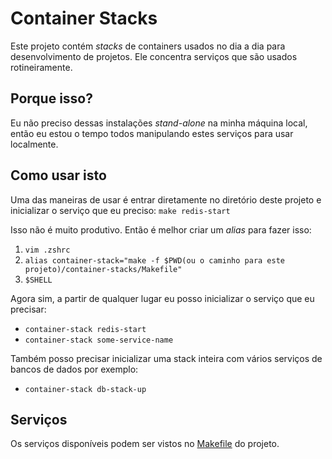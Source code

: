 # Container Stacks

Este projeto contém *stacks* de containers usados no dia a dia para desenvolvimento de projetos. Ele concentra serviços que são usados rotineiramente.

## Porque isso?

Eu não preciso dessas instalações *stand-alone* na minha máquina local, então eu estou o tempo todos manipulando estes serviços para usar localmente.

## Como usar isto

Uma das maneiras de usar é entrar diretamente no diretório deste projeto e inicializar o serviço que eu preciso: `make redis-start`

Isso não é muito produtivo. Então é melhor criar um *alias* para fazer isso:

1. `vim .zshrc`
2. `alias container-stack="make -f $PWD(ou o caminho para este projeto)/container-stacks/Makefile"`
3. `$SHELL`

Agora sim, a partir de qualquer lugar eu posso inicializar o serviço que eu precisar:

- `container-stack redis-start`
- `container-stack some-service-name`

Também posso precisar inicializar uma stack inteira com vários serviços de bancos de dados por exemplo:

- `container-stack db-stack-up`

## Serviços

Os serviços disponíveis podem ser vistos no [Makefile](./Makefile) do projeto.

